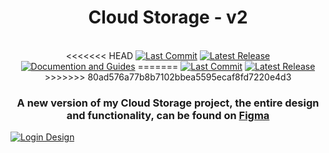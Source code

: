 <h1 align="center">Cloud Storage - v2</h1>
<br>
<div align="center">
<<<<<<< HEAD
<a href="https://github.com/itsmateo20/Cloud/commit/main"><img src="https://img.shields.io/github/last-commit/itsmateo20/Cloud?style=for-the-badge&labelColor=white&color=gray" alt="Last Commit"/></a>
<a href="https://github.com/itsmateo20/Cloud/releases/latest"><img src="https://img.shields.io/github/v/release/itsmateo20/Cloud?include_prereleases&sort=date&display_name=tag&style=for-the-badge&labelColor=white&color=gray" alt="Latest Release"/></a>
<a href="https://itsmateo20.gitbook.io/cloud/"><img src="https://img.shields.io/website?url=https%3A%2F%2Fitsmateo20.gitbook.io%2Fcloud&up_message=ONLINE&down_message=OFFLINE&style=for-the-badge&label=Documentaion%20and%20Guides&labelColor=white&color=gray" alt="Documention and Guides"/></a>
=======
<a href="https://github.com/ItsMateo20/Cloud/commit/main"><img src="https://img.shields.io/github/last-commit/ItsMateo20/Cloud?style=for-the-badge&labelColor=white&color=gray" alt="Last Commit"/></a>
<a href="https://github.com/ItsMateo20/Cloud/releases/latest"><img src="https://img.shields.io/github/v/release/ItsMateo20/Cloud?include_prereleases&sort=date&display_name=tag&style=for-the-badge&labelColor=white&color=gray" alt="Latest Release"/></a>
>>>>>>> 80ad576a77b8b7102bbea5595ecaf8fd7220e4d3
</div>
<h3 align="center">A new version of my Cloud Storage project, the entire design and functionality, can be found on <a href="https://www.figma.com/design/Nh5xaQlZEsJm8IMBb3ZCtk/Cloud">Figma</a></h3>

<a href="https://www.figma.com/design/Nh5xaQlZEsJm8IMBb3ZCtk/Cloud?node-id=6-332&t=0EGHgIoLrqkkhduz-1"><img src="https://github.com/user-attachments/assets/cc06f042-fd6a-439a-89c1-5b55e804d15a" alt="Login Design"/></a>
